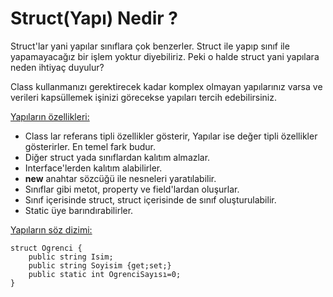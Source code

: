 # Struct(Yapı) Nedir ?

Struct'lar yani yapılar sınıflara çok benzerler. Struct ile yapıp sınıf ile yapamayacağız bir işlem yoktur diyebiliriz. Peki o halde struct yani yapılara neden ihtiyaç duyulur?

Class kullanmanızı gerektirecek kadar komplex olmayan yapılarınız varsa ve verileri kapsüllemek işinizi görecekse yapıları tercih edebilirsiniz.

<u>Yapıların özellikleri:</u> 
* Class lar referans tipli özellikler gösterir, Yapılar ise değer tipli özellikler gösterirler. En temel fark budur. 
* Diğer struct yada sınıflardan kalıtım almazlar.
* Interface'lerden kalıtım alabilirler. 
* **new** anahtar sözcüğü ile nesneleri yaratılabilir.
* Sınıflar gibi metot, property ve field'lardan oluşurlar. 
* Sınıf içerisinde struct, struct içerisinde de sınıf oluşturulabilir. 
* Static üye barındırabilirler.  


<u>Yapıların söz dizimi:</u>

    struct Ogrenci {
        public string Isim;
        public string Soyisim {get;set;}
        public static int OgrenciSayısı=0;
    }

